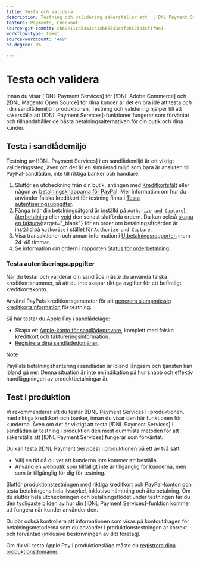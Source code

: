 ```yaml
---
title: Testa och validera
description: Testning och validering säkerställer att  [!DNL Payment Services] funktioner fungerar som förväntat och ger de bästa betalningsalternativen för dina kunder
feature: Payments, Checkout
source-git-commit: cb69e11cd54a3ca1ab66543c4f28526a3cf1f9e1
workflow-type: tm+mt
source-wordcount: '469'
ht-degree: 0%

---
```


# Testa och validera

Innan du visar [!DNL Payment Services] för [!DNL Adobe Commerce] och [!DNL Magento Open Source] för dina kunder är det en bra idé att testa _och_ i din sandlådemiljö i produktionen. Testning och validering hjälper till att säkerställa att [!DNL Payment Services]-funktioner fungerar som förväntat och tillhandahåller de bästa betalningsalternativen för din butik och dina kunder.

## Testa i sandlådemiljö

Testning av [!DNL Payment Services] i en sandlådemiljö är ett viktigt valideringssteg, även om det är en simulerad miljö som bara är ansluten till PayPal-sandlådan, inte till riktiga banker och handlare.

1. Slutför en utcheckning från din butik, antingen med [Kreditkortsfält](payments-options.md#credit-card-fields) eller någon av [betalningsknapparna för PayPal](payments-options.md#paypal-smart-buttons). Mer information om hur du använder falska kreditkort för testning finns i [Testa autentiseringsuppgifter](#testing-credentials).
1. Fånga (när din betalningsåtgärd är [inställd på `Authorize and Capture`](onboard.md#set-payment-services-as-payment-method)), [återbetalning](refunds.md) eller [void](voids.md) den senast slutförda ordern. Du kan också [skapa en faktura](https://experienceleague.adobe.com/sv/docs/commerce-admin/stores-sales/order-management/invoices#create-an-invoice){target="_blank"} för en order om betalningsåtgärden är inställd på `Authorize` i stället för `Authorize and Capture`.
1. Visa transaktionen och annan information i [Utbetalningsrapporten](payouts.md) inom 24-48 timmar.
1. Se information om ordern i rapporten [Status för orderbetalning](order-payment-status.md).

### Testa autentiseringsuppgifter

När du testar och validerar din sandlåda måste du använda falska kreditkortsnummer, så att du inte skapar riktiga avgifter för ett befintligt kreditkortskonto.

Använd PayPals kreditkortsgenerator för att [generera slumpmässig kreditkortsinformation](https://www.paypal.com/us/smarthelp/article/where-can-i-find-test-credit-card-numbers-ts2157) för testning.

Så här testar du Apple Pay i sandlådeläge:

* Skapa ett [Apple-konto för sandlådeprovare](https://developer.apple.com/apple-pay/sandbox-testing/#create-a-sandbox-tester-account), komplett med falska kreditkort och faktureringsinformation.
* [Registrera dina sandlådedomäner](https://developer.paypal.com/docs/checkout/apm/apple-pay/#link-registeryoursandboxdomains).

>[!NOTE]
>
>PayPals betalningshantering i sandlådan är ibland långsam och tjänsten kan ibland gå ner. Denna situation är inte en indikation på hur snabb och effektiv handläggningen av produktbetalningar är.

## Test i produktion

Vi rekommenderar att du testar [!DNL Payment Services] i produktionen, med riktiga kreditkort och banker, innan du visar den här funktionen för kunderna. Även om det är viktigt att testa [!DNL Payment Services] i sandlådan är testning i produktion den mest dummista metoden för att säkerställa att [!DNL Payment Services] fungerar som förväntat.

Du kan testa [!DNL Payment Services] i produktionen på ett av två sätt:

* Välj en tid då du vet att kunderna inte kommer att beställa.
* Använd en webbutik som tillfälligt inte är tillgänglig för kunderna, men som är tillgänglig för dig för testning.

Slutför produktionstestningen med riktiga kreditkort och PayPal-konton och testa betalningens hela livscykel, inklusive hämtning och återbetalning. Om du slutför hela utcheckningen och betalningsflödet under testningen får du den tydligaste bilden av hur din [!DNL Payment Services]-funktion kommer att fungera när kunder använder den.

Du bör också kontrollera att informationen som visas på kontoutdragen för betalningsmetoderna som du använder i produktionstestningen är korrekt och förväntad (inklusive beskrivningen av ditt företag).

Om du vill testa Apple Pay i produktionsläge måste du [registrera dina produktionsdomäner](https://developer.paypal.com/docs/checkout/apm/apple-pay/#register-your-live-domain).
